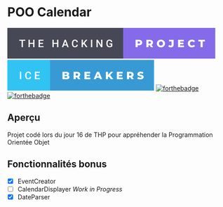# POO Calendar
[![forthebadge](./badges/the-hacking-project-badge.svg)](https://forthebadge.com)
[![forthebadge](./badges/ice-breakers-badge.svg)](https://forthebadge.com)
[![forthebadge](https://forthebadge.com/images/badges/made-with-ruby.svg)](https://forthebadge.com)
[![forthebadge](https://forthebadge.com/images/badges/0-percent-optimized.svg)](https://forthebadge.com)

## Aperçu

Projet codé lors du jour 16 de THP pour appréhender la Programmation Orientée Objet

## Fonctionnalités bonus

- [x] EventCreator
- [ ] CalendarDisplayer *Work in Progress*
- [x] DateParser

